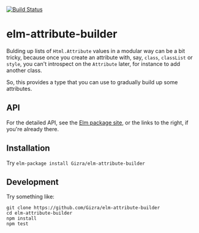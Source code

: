 [![Build Status](https://travis-ci.org/Gizra/elm-attribute-builder.svg?branch=master)](https://travis-ci.org/Gizra/elm-attribute-builder)

# elm-attribute-builder

Bulding up lists of `Html.Attribute` values in a modular way
can be a bit tricky, because once you create an attribute with, say, `class`,
`classList` or `style`, you can't introspect on the `Attribute` later, for
instance to add another class.

So, this provides a type that you can use to gradually build up some
attributes.

## API

For the detailed API, see the
[Elm package site](http://package.elm-lang.org/packages/Gizra/elm-attribute-builder/latest),
or the links to the right, if you're already there.

## Installation

Try `elm-package install Gizra/elm-attribute-builder`

## Development

Try something like:

    git clone https://github.com/Gizra/elm-attribute-builder
    cd elm-attribute-builder
    npm install
    npm test
